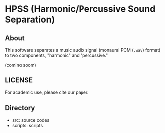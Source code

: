 # HPSS (Harmonic/Percussive Sound Separation)

## About

This software separates a music audio signal (monaural PCM (`.wav`) format) to two components, "harmonic" and "percussive."

(coming soom)

## LICENSE

For academic use, please cite our paper.

## Directory

+ src: source codes
+ scripts: scripts

